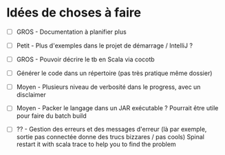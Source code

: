 Idées de choses à faire
========================

- [ ] GROS - Documentation à planifier plus
- [ ] Petit - Plus d'exemples dans le projet de démarrage / IntelliJ ?
- [ ] GROS - Pouvoir décrire le tb en Scala via cocotb
- [ ] Générer le code dans un répertoire (pas très pratique même dossier)
- [ ] Moyen - Plusieurs niveau de verbosité dans le progress, avec un disclaimer
- [ ] Moyen - Packer le langage dans un JAR exécutable ? Pourrait être utile pour faire du batch build
- [ ] ?? - Gestion des erreurs et des messages d'erreur (là par exemple, sortie pas connectée donne des trucs bizzares / pas cools)
 	Spinal restart it with scala trace to help you to find the problem
 
